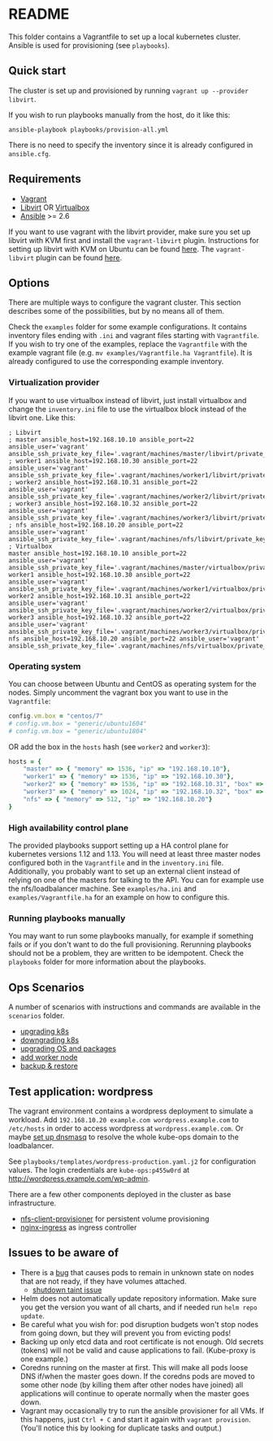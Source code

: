 # README

This folder contains a Vagrantfile to set up a local kubernetes cluster.
Ansible is used for provisioning (see `playbooks`).

## Quick start

The cluster is set up and provisioned by running `vagrant up --provider libvirt`.

If you wish to run playbooks manually from the host, do it like this:
```
ansible-playbook playbooks/provision-all.yml
```
There is no need to specify the inventory since it is already configured in
`ansible.cfg`.

## Requirements

- [Vagrant](https://www.vagrantup.com/)
- [Libvirt](https://libvirt.org/) OR [Virtualbox](https://www.virtualbox.org/)
- [Ansible](https://www.ansible.com/) >= 2.6

If you want to use vagrant with the libvirt provider, make sure you set up
libvirt with KVM first and install the `vagrant-libvirt` plugin.
Instructions for setting up libvirt with KVM on Ubuntu can be found [here](https://help.ubuntu.com/community/KVM/Installation).
The `vagrant-libvirt` plugin can be found [here](https://github.com/vagrant-libvirt/vagrant-libvirt).

## Options

There are multiple ways to configure the vagrant cluster. This section describes
some of the possibilities, but by no means all of them.

Check the `examples` folder for some example configurations. It contains
inventory files ending with `.ini` and vagrant files starting with
`Vagrantfile`. If you wish to try one of the examples, replace the `Vagrantfile`
with the example vagrant file (e.g. `mv examples/Vagrantfile.ha Vagrantfile`).
It is already configured to use the corresponding example inventory.

### Virtualization provider

If you want to use virtualbox instead of libvirt, just install virtualbox and
change the `inventory.ini` file to use the virtualbox block instead of the
libvirt one. Like this:

```
; Libvirt
; master ansible_host=192.168.10.10 ansible_port=22 ansible_user='vagrant' ansible_ssh_private_key_file='.vagrant/machines/master/libvirt/private_key'
; worker1 ansible_host=192.168.10.30 ansible_port=22 ansible_user='vagrant' ansible_ssh_private_key_file='.vagrant/machines/worker1/libvirt/private_key'
; worker2 ansible_host=192.168.10.31 ansible_port=22 ansible_user='vagrant' ansible_ssh_private_key_file='.vagrant/machines/worker2/libvirt/private_key'
; worker3 ansible_host=192.168.10.32 ansible_port=22 ansible_user='vagrant' ansible_ssh_private_key_file='.vagrant/machines/worker3/libvirt/private_key'
; nfs ansible_host=192.168.10.20 ansible_port=22 ansible_user='vagrant' ansible_ssh_private_key_file='.vagrant/machines/nfs/libvirt/private_key'
; Virtualbox
master ansible_host=192.168.10.10 ansible_port=22 ansible_user='vagrant' ansible_ssh_private_key_file='.vagrant/machines/master/virtualbox/private_key'
worker1 ansible_host=192.168.10.30 ansible_port=22 ansible_user='vagrant' ansible_ssh_private_key_file='.vagrant/machines/worker1/virtualbox/private_key'
worker2 ansible_host=192.168.10.31 ansible_port=22 ansible_user='vagrant' ansible_ssh_private_key_file='.vagrant/machines/worker2/virtualbox/private_key'
worker3 ansible_host=192.168.10.32 ansible_port=22 ansible_user='vagrant' ansible_ssh_private_key_file='.vagrant/machines/worker3/virtualbox/private_key'
nfs ansible_host=192.168.10.20 ansible_port=22 ansible_user='vagrant' ansible_ssh_private_key_file='.vagrant/machines/nfs/virtualbox/private_key'
```

### Operating system

You can choose between Ubuntu and CentOS as operating system for the nodes.
Simply uncomment the vagrant box you want to use in the `Vagrantfile`:
```ruby
config.vm.box = "centos/7"
# config.vm.box = "generic/ubuntu1604"
# config.vm.box = "generic/ubuntu1804"
```
OR add the box in the `hosts` hash (see `worker2` and `worker3`):
```ruby
hosts = {
    "master" => { "memory" => 1536, "ip" => "192.168.10.10"},
    "worker1" => { "memory" => 1536, "ip" => "192.168.10.30"},
    "worker2" => { "memory" => 1536, "ip" => "192.168.10.31", "box" => "generic/ubuntu1604"},
    "worker3" => { "memory" => 1024, "ip" => "192.168.10.32", "box" => "generic/ubuntu1804"},
    "nfs" => { "memory" => 512, "ip" => "192.168.10.20"}
}
```

### High availability control plane

The provided playbooks support setting up a HA control plane for kubernetes
versions 1.12 and 1.13. You will need at least three master nodes configured
both in the `Vagrantfile` and in the `inventory.ini` file. Additionally, you
probably want to set up an external client instead of relying on one of the
masters for talking to the API. You can for example use the nfs/loadbalancer
machine. See `examples/ha.ini` and `examples/Vagrantfile.ha` for an example
on how to configure this.

### Running playbooks manually

You may want to run some playbooks manually, for example if something fails or
if you don't want to do the full provisioning. Rerunning playbooks should not be
a problem, they are written to be idempotent. Check the `playbooks` folder for
more information about the playbooks.

## Ops Scenarios

A number of scenarios with instructions and commands are available in the
`scenarios` folder.

- [upgrading k8s](scenarios/upgrading-k8s.md)
- [downgrading k8s](scenarios/downgrading-k8s.md)
- [upgrading OS and packages](scenarios/upgrading-os.md)
- [add worker node](scenarios/add-worker.md)
- [backup & restore](scenarios/backup-restore.md)

## Test application: wordpress

The vagrant environment contains a wordpress deployment to simulate a workload.
Add `192.168.10.20 example.com wordpress.example.com` to `/etc/hosts` in order
to access wordpress at `wordpress.example.com`. Or maybe [set up dnsmasq](https://www.linux.com/learn/intro-to-linux/2018/2/advanced-dnsmasq-tips-and-tricks)
to resolve the whole kube-ops domain to the loadbalancer.

See `playbooks/templates/wordpress-production.yaml.j2` for configuration values.
The login credentials are `kube-ops:p455w0rd` at http://wordpress.example.com/wp-admin.

There are a few other components deployed in the cluster as base infrastructure.

- [nfs-client-provisioner](https://hub.kubeapps.com/charts/stable/nfs-client-provisioner)
for persistent volume provisioning
- [nginx-ingress](https://hub.kubeapps.com/charts/stable/nginx-ingress) as
ingress controller

## Issues to be aware of

- There is a [bug](https://github.com/kubernetes/kubernetes/issues/55713)
that causes pods to remain in unknown state on nodes that are not ready, if they
have volumes attached.
    - [shutdown taint issue](https://github.com/kubernetes/kubernetes/issues/58635)
- Helm does not automatically update repository information. Make sure you get
the version you want of all charts, and if needed run `helm repo update`.
- Be careful what you wish for: pod disruption budgets won't stop nodes from
going down, but they will prevent you from evicting pods!
- Backing up only etcd data and root certificate is not enough. Old secrets
(tokens) will not be valid and cause applications to fail. (Kube-proxy is one
example.)
- Coredns running on the master at first. This will make all pods loose
DNS if/when the master goes down. If the coredns pods are moved to some other
node (by killing them after other nodes have joined) all applications will
continue to operate normally when the master goes down.
- Vagrant may occasionally try to run the ansible provisioner for all VMs. If
this happens, just `Ctrl + C` and start it again with `vagrant provision`.
(You'll notice this by looking for duplicate tasks and output.)
